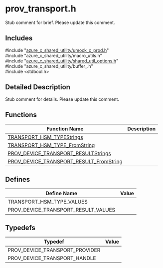 # prov_transport.h 

Stub comment for brief. Please update this comment.

## Includes

\#include "[azure_c_shared_utility/umock_c_prod.h](iot-c-ref-umock-c-prod-h.md)"  
\#include "azure_c_shared_utility/macro_utils.h"  
\#include "[azure_c_shared_utility/shared_util_options.h](iot-c-ref-shared-util-options-h.md)"  
\#include "azure_c_shared_utility/buffer_.h"  
\#include <stdbool.h>  

## Detailed Description

Stub comment for details. Please update this comment.

## Functions

Function Name                  | Description                                
--------------------------------|---------------------------------------------
[TRANSPORT_HSM_TYPEStrings](./iot-c-ref-prov-transport-h/transport-hsm-typestrings.md)            | 
[TRANSPORT_HSM_TYPE_FromString](./iot-c-ref-prov-transport-h/transport-hsm-type-fromstring.md)            | 
[PROV_DEVICE_TRANSPORT_RESULTStrings](./iot-c-ref-prov-transport-h/prov-device-transport-resultstrings.md)            | 
[PROV_DEVICE_TRANSPORT_RESULT_FromString](./iot-c-ref-prov-transport-h/prov-device-transport-result-fromstring.md)            | 

## Defines

Define Name                    | Value                                
--------------------------------|---------------------------------------------
TRANSPORT_HSM_TYPE_VALUES            | 
PROV_DEVICE_TRANSPORT_RESULT_VALUES            | 

## Typedefs

Typedef                        | Value                                
--------------------------------|---------------------------------------------
PROV_DEVICE_TRANSPORT_PROVIDER            | 
PROV_DEVICE_TRANSPORT_HANDLE            | 

